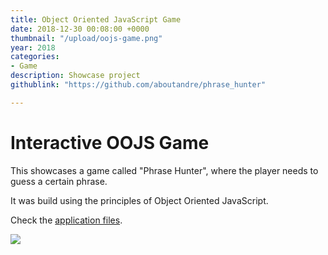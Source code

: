 ```yaml
---
title: Object Oriented JavaScript Game
date: 2018-12-30 00:08:00 +0000
thumbnail: "/upload/oojs-game.png"
year: 2018
categories:
- Game
description: Showcase project
githublink: "https://github.com/aboutandre/phrase_hunter"

---
```

# Interactive OOJS Game

This showcases a game called "Phrase Hunter", where the player needs to guess a certain phrase.

It was build using the principles of Object Oriented JavaScript.

Check the [application files](https://github.com/aboutandre/phrase_hunter/tree/master/js).

![](/upload/oojs-game.png)